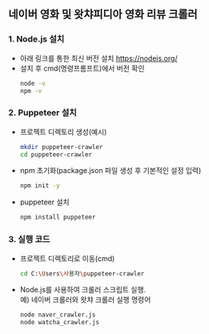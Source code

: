 ## 네이버 영화 및 왓챠피디아 영화 리뷰 크롤러
### 1. Node.js 설치
- 아래 링크를 통한 최신 버전 설치
https://nodejs.org/
- 설치 후 cmd(명령프롬프트)에서 버전 확인
  ```bash
  node -v
  npm -v

### 2. Puppeteer 설치
- 프로젝트 디렉토리 생성(예시)
  ```bash
  mkdir puppeteer-crawler  
  cd puppeteer-crawler
- npm 초기화(package.json 파일 생성 후 기본적인 설정 입력)
  ```bash
  npm init -y
- puppeteer 설치
  ```bash
  npm install puppeteer

### 3. 실행 코드
- 프로젝트 디렉토리로 이동(cmd)
  ```bash
  cd C:\Users\사용자\puppeteer-crawler
- Node.js를 사용하여 크롤러 스크립트 실행.  
 예) 네이버 크롤러와 왓챠 크롤러 실행 명령어
  ```bash
  node naver_crawler.js  
  node watcha_crawler.js
